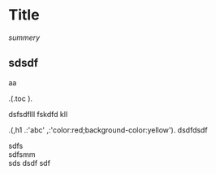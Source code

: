 # Title
*summery*
## sdsdf

aa

.(.toc
).

dsfsdflll
fskdfd kll
 
.(,h1 
.:'abc'
,:'color:red;background-color:yellow').
dsdfdsdf



sdfs   
sdfsmm   
sds
dsdf
sdf
